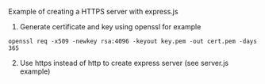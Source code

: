 Example of creating a HTTPS server with express.js

1. Generate certificate and key using openssl for example

`openssl req -x509 -newkey rsa:4096 -keyout key.pem -out cert.pem -days 365`

2. Use https instead of http to create express server (see server.js example)
